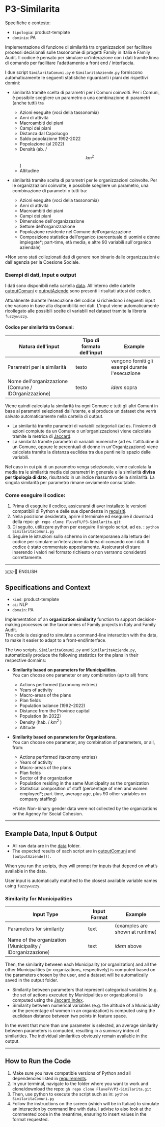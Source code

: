 # P3-Similarita

Specifiche e contesto:
- ```tipologia```: product-template
-  ```dominio```: PA

Implementazione di funzione di similarità tra organizzazioni per facilitare processi decisionali sulle tassonomie di progetti Family in Italia e Family Audit. 
Il codice è pensato per simulare un'interazione con i dati tramite linea di comando per facilitare l'adattamento a front end / interfaccia.

I due script ```SimilaritaComuni.py``` e ```SimilaritaAziende.py``` forniscono automaticamente le seguenti statistiche riguardanti i piani dei rispettivi domini:

- similarità tramite scelta di parametri per i Comuni coinvolti. Per i Comuni, è possibile scegliere un parametro o una combinazione di parametri (anche tutti) tra
  - Azioni eseguite (voci della tassonomia)
  - Anni di attività
  - Macroambiti dei piani
  - Campi dei piani
  - Distanza dal Capoluogo
  - Saldo popolazione 1992-2022
  - Popolazione (al 2022)
  - Densità (ab. / $$km^2$$ )
  - Altitudine
  
- similarità tramite scelta di parametri per le organizzazioni coinvolte. Per le organizzazioni coinvolte, è possibile scegliere un parametro, una combinazione di parametri o tutti tra:
  - Azioni eseguite (voci della tassonomia)
  - Anni di attività
  - Macroambiti dei piani
  - Campi dei piani
  - Dimensione dell'organizzazione
  - Settore dell'organizzazione
  - Popolazione residente nel Comune dell'organizzazione
  - Composizione statistica dell'organico (percentuale di uomini e donne impiegate*; part-time, età media, e altre 90 variabili sull'organico aziendale)
 
*Non sono stati collezionati dati di genere non binario dalle organizzazioni e dall'agenzia per la Coesione Sociale. 

### Esempi di dati, input e output
I dati sono disponibili nella cartella [data](https://github.com/FluveFV/P3-Similarita/tree/main/data). 
All'interno delle cartelle [outputComuni](https://github.com/FluveFV/P3-Similarita/tree/main/outputComuni) e [outputAziende]() sono presenti i risultati attesi del codice. 

Attualmente durante l'esecuzione del codice si richiedono i seguenti input che variano in base alla disponibilità nei dati. L'input viene automaticamente ricollegato alle possibili scelte di variabili nel dataset tramite la libreria ```fuzzywuzzy```.
#### Codice per similarità tra Comuni:
|Natura dell'input|Tipo di formato dell'input|Example|
|---|---|---|
|Parametri per la similarità|testo|vengono forniti gli esempi durante l'esecuzione|
|Nome dell'organizzazione (Comune / IDOrganizzazione)|testo|_idem_ sopra|

Viene quindi calcolata la similarità tra ogni Comune e tutti gli altri Comuni in base ai parametri selezionati dall'utente, e si produce un dataset che verrà salvato automaticamente nella cartella di output. 

- La similarità tramite parametri di variabili categoriali (ad es. l'insieme di azioni compiute da un Comune o un'organizzazione) viene calcolata tramite la metrica di [Jaccard](https://en.wikipedia.org/wiki/Jaccard_index).
- La similarità tramite parametri di variabili numeriche (ad es. l'altitudine di un Comune, oppure le percentuali di donne in un'Organizzazione) viene calcolata tramite la distanza euclidea tra due punti nello spazio delle variabili. 

Nel caso in cui più di un parametro venga selezionato, viene calcolata la media tra le similarità media dei parametri in generale e la similarità **divisa per tipologia di dato**, risultando in un indice riassuntivo della similarità. La singola similarità per parametro rimane ovviamente consultabile. 


### Come eseguire il codice:
1. Prima di eseguire il codice, assicurarsi di aver installato le versioni compatibili di Python e delle sue dipendenze in [requisiti](https://github.com/FluveFV/P3-Similarita/blob/main/requirements.txt).
2. Nella posizione desiderata, aprire il terminale ed eseguire il download della repo:
```gh repo clone FluveFV/P3-Similarita.git```
3. Di seguito, utilizzare python per eseguire il singolo script, ad es. :
```python SimilaritaComuni.py```
4. Seguire le istruzioni sullo schermo in contemporanea alla lettura del codice per simulare un'interazione da linea di comando con i dati. Il codice è stato commentato appositamente. Assicurarsi di stare inserendo i valori nel formato richiesto o non verranno considerati correttamente. 

--- 
🇺🇸-🏴󠁧󠁢󠁥󠁮󠁧󠁿 ENGLISH

## Specifications and Context
- `kind`: product-template  
- `ai`: NLP  
- `domain`: PA  

Implementation of an **organization similarity** function to support decision-making processes on the taxonomies of Family projects in Italy and Family Audit.  
The code is designed to simulate a command-line interaction with the data, to make it easier to adapt to a front-end/interface.

The two scripts, `SimilaritaComuni.py` and `SimilaritaAziende.py`, automatically produce the following statistics for the plans in their respective domains:

- **Similarity based on parameters for Municipalities.**  
  You can choose one parameter or any combination (up to all) from:
  - Actions performed (taxonomy entries)  
  - Years of activity  
  - Macro-areas of the plans  
  - Plan fields  
  - Population balance (1992–2022)  
  - Distance from the Province capital
  - Population (in 2022)
  - Density (hab. / $km^2$ )
  - Altitude  

- **Similarity based on parameters for Organizations.**  
  You can choose one parameter, any combination of parameters, or all, from:
  - Actions performed (taxonomy entries)  
  - Years of activity  
  - Macro-areas of the plans  
  - Plan fields
  - Sector of the organization
  - Population residing in the same Municipality as the organization
  - Statistical composition of staff (percentage of men and women employed*; part-time, average age, plus 90 other variables on company staffing)

  *Note: Non-binary gender data were not collected by the organizations or the Agency for Social Cohesion.

---

## Example Data, Input & Output

- All raw data are in the [data](https://github.com/FluveFV/P3-Similarita/tree/main/data) folder.  
- The expected results of each script are in [outputComuni](https://github.com/FluveFV/P3-Similarita/tree/main/outputComuni) and `[outputAziende]()`.


When you run the scripts, they will prompt for inputs that depend on what’s available in the data.  

User input is automatically matched to the closest available variable names using `fuzzywuzzy`.

### Similarity for Municipalities

| Input Type                         | Input Format | Example                         |
|------------------------------------|--------------|---------------------------------|
| Parameters for similarity          | text         | (examples are shown at runtime) |
| Name of the organization (Municipality / IDorganizzazione)| text |_idem_ above|


Then, the similarity between each Municipality (or organization) and all the other Municipalities (or organizations, respectively) is computed based on the parameters chosen by the user, and a dataset will be automatically saved in the output folder.

- Similarity between parameters that represent categorical variables (e.g. the set of actions executed by Municipalities or organizations) is computed using the [Jaccard index](https://en.wikipedia.org/wiki/Jaccard_index).
- Similarity between numerical variables (e.g. the altitude of a Municipality or the percentage of women in an organization) is computed using the euclidean distance between two points in feature space.

In the event that more than one parameter is selected, an average similarity between parameters is computed, resulting in a summary index of similarities. The individual similarities obviously remain available in the output.

---

## How to Run the Code

1. Make sure you have compatible versions of Python and all dependencies listed in [requirements](https://github.com/FluveFV/P3-Similarita/blob/main/requirements.txt).  
2. In your terminal, navigate to the folder where you want to work and clone/download the repo:
```gh repo clone FluveFV/P3-Similarita.git```
3. Then, use python to execute the script such as in:
```python SimilaritaComuni.py```
4. Follow the instructions on the screen (which will be in Italian) to simulate an interaction by command line with data. I advise to also look at the commented code in the meantime, ensuring to insert values in the format requested.






















